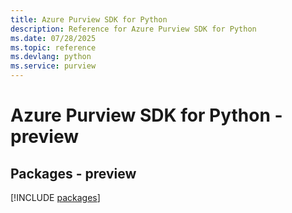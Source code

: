 ```yaml
---
title: Azure Purview SDK for Python
description: Reference for Azure Purview SDK for Python
ms.date: 07/28/2025
ms.topic: reference
ms.devlang: python
ms.service: purview
---
```

# Azure Purview SDK for Python - preview
## Packages - preview
[!INCLUDE [packages](purview-index.md)]